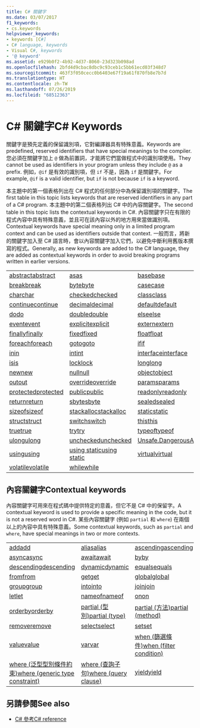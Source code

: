 ```yaml
---
title: C# 關鍵字
ms.date: 03/07/2017
f1_keywords:
- cs.keywords
helpviewer_keywords:
- keywords [C#]
- C# language, keywords
- Visual C#, keywords
- '@ keyword'
ms.assetid: e929b0f2-4b92-4d37-8060-23d323b098ad
ms.openlocfilehash: 2bfd4d9cbac8dbc9c93ceb1c5bb61ecd03f348d7
ms.sourcegitcommit: 463f3f050cecc0b6403e67f19a61f870fb8e7b7d
ms.translationtype: HT
ms.contentlocale: zh-TW
ms.lasthandoff: 07/26/2019
ms.locfileid: "68512363"
---
```

# <a name="c-keywords"></a><span data-ttu-id="48eca-102">C# 關鍵字</span><span class="sxs-lookup"><span data-stu-id="48eca-102">C# Keywords</span></span>

<span data-ttu-id="48eca-103">關鍵字是預先定義的保留識別項，它對編譯器具有特殊意義。</span><span class="sxs-lookup"><span data-stu-id="48eca-103">Keywords are predefined, reserved identifiers that have special meanings to the compiler.</span></span> <span data-ttu-id="48eca-104">您必須在關鍵字加上 `@` 做為前置詞，才能將它們當做程式中的識別項使用。</span><span class="sxs-lookup"><span data-stu-id="48eca-104">They cannot be used as identifiers in your program unless they include `@` as a prefix.</span></span> <span data-ttu-id="48eca-105">例如，`@if` 是有效的識別項，但 `if` 不是，因為 `if` 是關鍵字。</span><span class="sxs-lookup"><span data-stu-id="48eca-105">For example, `@if` is a valid identifier, but `if` is not because `if` is a keyword.</span></span>  
  
 <span data-ttu-id="48eca-106">本主題中的第一個表格列出在 C# 程式的任何部分中為保留識別項的關鍵字。</span><span class="sxs-lookup"><span data-stu-id="48eca-106">The first table in this topic lists keywords that are reserved identifiers in any part of a C# program.</span></span> <span data-ttu-id="48eca-107">本主題中的第二個表格列出 C# 中的內容關鍵字。</span><span class="sxs-lookup"><span data-stu-id="48eca-107">The second table in this topic lists the contextual keywords in C#.</span></span> <span data-ttu-id="48eca-108">內容關鍵字只在有限的程式內容中具有特殊意義，並且可在該內容以外的地方用來當做識別項。</span><span class="sxs-lookup"><span data-stu-id="48eca-108">Contextual keywords have special meaning only in a limited program context and can be used as identifiers outside that context.</span></span> <span data-ttu-id="48eca-109">一般而言，將新的關鍵字加入至 C# 語言時，會以內容關鍵字加入它們，以避免中斷利用舊版本撰寫的程式。</span><span class="sxs-lookup"><span data-stu-id="48eca-109">Generally, as new keywords are added to the C# language, they are added as contextual keywords in order to avoid breaking programs written in earlier versions.</span></span>  
  
|||||  
|---|---|---|---|  
|[<span data-ttu-id="48eca-110">abstract</span><span class="sxs-lookup"><span data-stu-id="48eca-110">abstract</span></span>](abstract.md)|[<span data-ttu-id="48eca-111">as</span><span class="sxs-lookup"><span data-stu-id="48eca-111">as</span></span>](../operators/type-testing-and-conversion-operators.md#as-operator)|[<span data-ttu-id="48eca-112">base</span><span class="sxs-lookup"><span data-stu-id="48eca-112">base</span></span>](base.md)|[<span data-ttu-id="48eca-113">bool</span><span class="sxs-lookup"><span data-stu-id="48eca-113">bool</span></span>](bool.md)|  
|[<span data-ttu-id="48eca-114">break</span><span class="sxs-lookup"><span data-stu-id="48eca-114">break</span></span>](break.md)|[<span data-ttu-id="48eca-115">byte</span><span class="sxs-lookup"><span data-stu-id="48eca-115">byte</span></span>](../builtin-types/integral-numeric-types.md)|[<span data-ttu-id="48eca-116">case</span><span class="sxs-lookup"><span data-stu-id="48eca-116">case</span></span>](switch.md)|[<span data-ttu-id="48eca-117">catch</span><span class="sxs-lookup"><span data-stu-id="48eca-117">catch</span></span>](try-catch.md)|  
|[<span data-ttu-id="48eca-118">char</span><span class="sxs-lookup"><span data-stu-id="48eca-118">char</span></span>](char.md)|[<span data-ttu-id="48eca-119">checked</span><span class="sxs-lookup"><span data-stu-id="48eca-119">checked</span></span>](checked.md)|[<span data-ttu-id="48eca-120">class</span><span class="sxs-lookup"><span data-stu-id="48eca-120">class</span></span>](class.md)|[<span data-ttu-id="48eca-121">const</span><span class="sxs-lookup"><span data-stu-id="48eca-121">const</span></span>](const.md)|  
|[<span data-ttu-id="48eca-122">continue</span><span class="sxs-lookup"><span data-stu-id="48eca-122">continue</span></span>](continue.md)|[<span data-ttu-id="48eca-123">decimal</span><span class="sxs-lookup"><span data-stu-id="48eca-123">decimal</span></span>](../builtin-types/floating-point-numeric-types.md)|[<span data-ttu-id="48eca-124">default</span><span class="sxs-lookup"><span data-stu-id="48eca-124">default</span></span>](default.md)|[<span data-ttu-id="48eca-125">delegate</span><span class="sxs-lookup"><span data-stu-id="48eca-125">delegate</span></span>](delegate.md)|  
|[<span data-ttu-id="48eca-126">do</span><span class="sxs-lookup"><span data-stu-id="48eca-126">do</span></span>](do.md)|[<span data-ttu-id="48eca-127">double</span><span class="sxs-lookup"><span data-stu-id="48eca-127">double</span></span>](../builtin-types/floating-point-numeric-types.md)|[<span data-ttu-id="48eca-128">else</span><span class="sxs-lookup"><span data-stu-id="48eca-128">else</span></span>](if-else.md)|[<span data-ttu-id="48eca-129">enum</span><span class="sxs-lookup"><span data-stu-id="48eca-129">enum</span></span>](enum.md)|  
|[<span data-ttu-id="48eca-130">event</span><span class="sxs-lookup"><span data-stu-id="48eca-130">event</span></span>](event.md)|[<span data-ttu-id="48eca-131">explicit</span><span class="sxs-lookup"><span data-stu-id="48eca-131">explicit</span></span>](../operators/user-defined-conversion-operators.md)|[<span data-ttu-id="48eca-132">extern</span><span class="sxs-lookup"><span data-stu-id="48eca-132">extern</span></span>](extern.md)|[<span data-ttu-id="48eca-133">false</span><span class="sxs-lookup"><span data-stu-id="48eca-133">false</span></span>](false-literal.md)|  
|[<span data-ttu-id="48eca-134">finally</span><span class="sxs-lookup"><span data-stu-id="48eca-134">finally</span></span>](try-finally.md)|[<span data-ttu-id="48eca-135">fixed</span><span class="sxs-lookup"><span data-stu-id="48eca-135">fixed</span></span>](fixed-statement.md)|[<span data-ttu-id="48eca-136">float</span><span class="sxs-lookup"><span data-stu-id="48eca-136">float</span></span>](../builtin-types/floating-point-numeric-types.md)|[<span data-ttu-id="48eca-137">for</span><span class="sxs-lookup"><span data-stu-id="48eca-137">for</span></span>](for.md)|  
|[<span data-ttu-id="48eca-138">foreach</span><span class="sxs-lookup"><span data-stu-id="48eca-138">foreach</span></span>](foreach-in.md)|[<span data-ttu-id="48eca-139">goto</span><span class="sxs-lookup"><span data-stu-id="48eca-139">goto</span></span>](goto.md)|[<span data-ttu-id="48eca-140">if</span><span class="sxs-lookup"><span data-stu-id="48eca-140">if</span></span>](if-else.md)|[<span data-ttu-id="48eca-141">implicit</span><span class="sxs-lookup"><span data-stu-id="48eca-141">implicit</span></span>](../operators/user-defined-conversion-operators.md)|  
|[<span data-ttu-id="48eca-142">in</span><span class="sxs-lookup"><span data-stu-id="48eca-142">in</span></span>](in.md)|[<span data-ttu-id="48eca-143">int</span><span class="sxs-lookup"><span data-stu-id="48eca-143">int</span></span>](../builtin-types/integral-numeric-types.md)|[<span data-ttu-id="48eca-144">interface</span><span class="sxs-lookup"><span data-stu-id="48eca-144">interface</span></span>](interface.md)|[<span data-ttu-id="48eca-145">internal</span><span class="sxs-lookup"><span data-stu-id="48eca-145">internal</span></span>](internal.md)|
|[<span data-ttu-id="48eca-146">is</span><span class="sxs-lookup"><span data-stu-id="48eca-146">is</span></span>](is.md)|[<span data-ttu-id="48eca-147">lock</span><span class="sxs-lookup"><span data-stu-id="48eca-147">lock</span></span>](lock-statement.md)|[<span data-ttu-id="48eca-148">long</span><span class="sxs-lookup"><span data-stu-id="48eca-148">long</span></span>](../builtin-types/integral-numeric-types.md)|[<span data-ttu-id="48eca-149">namespace</span><span class="sxs-lookup"><span data-stu-id="48eca-149">namespace</span></span>](namespace.md)|
|[<span data-ttu-id="48eca-150">new</span><span class="sxs-lookup"><span data-stu-id="48eca-150">new</span></span>](../operators/new-operator.md)|[<span data-ttu-id="48eca-151">null</span><span class="sxs-lookup"><span data-stu-id="48eca-151">null</span></span>](null.md)|[<span data-ttu-id="48eca-152">object</span><span class="sxs-lookup"><span data-stu-id="48eca-152">object</span></span>](object.md)|[<span data-ttu-id="48eca-153">operator</span><span class="sxs-lookup"><span data-stu-id="48eca-153">operator</span></span>](../operators/operator-overloading.md)|
|[<span data-ttu-id="48eca-154">out</span><span class="sxs-lookup"><span data-stu-id="48eca-154">out</span></span>](out.md)|[<span data-ttu-id="48eca-155">override</span><span class="sxs-lookup"><span data-stu-id="48eca-155">override</span></span>](override.md)|[<span data-ttu-id="48eca-156">params</span><span class="sxs-lookup"><span data-stu-id="48eca-156">params</span></span>](params.md)|[<span data-ttu-id="48eca-157">private</span><span class="sxs-lookup"><span data-stu-id="48eca-157">private</span></span>](private.md)|
|[<span data-ttu-id="48eca-158">protected</span><span class="sxs-lookup"><span data-stu-id="48eca-158">protected</span></span>](protected.md)|[<span data-ttu-id="48eca-159">public</span><span class="sxs-lookup"><span data-stu-id="48eca-159">public</span></span>](public.md)|[<span data-ttu-id="48eca-160">readonly</span><span class="sxs-lookup"><span data-stu-id="48eca-160">readonly</span></span>](readonly.md)|[<span data-ttu-id="48eca-161">ref</span><span class="sxs-lookup"><span data-stu-id="48eca-161">ref</span></span>](ref.md)|
|[<span data-ttu-id="48eca-162">return</span><span class="sxs-lookup"><span data-stu-id="48eca-162">return</span></span>](return.md)|[<span data-ttu-id="48eca-163">sbyte</span><span class="sxs-lookup"><span data-stu-id="48eca-163">sbyte</span></span>](../builtin-types/integral-numeric-types.md)|[<span data-ttu-id="48eca-164">sealed</span><span class="sxs-lookup"><span data-stu-id="48eca-164">sealed</span></span>](sealed.md)|[<span data-ttu-id="48eca-165">short</span><span class="sxs-lookup"><span data-stu-id="48eca-165">short</span></span>](../builtin-types/integral-numeric-types.md)||
[<span data-ttu-id="48eca-166">sizeof</span><span class="sxs-lookup"><span data-stu-id="48eca-166">sizeof</span></span>](../operators/sizeof.md)|[<span data-ttu-id="48eca-167">stackalloc</span><span class="sxs-lookup"><span data-stu-id="48eca-167">stackalloc</span></span>](../operators/stackalloc.md)|[<span data-ttu-id="48eca-168">static</span><span class="sxs-lookup"><span data-stu-id="48eca-168">static</span></span>](static.md)|[<span data-ttu-id="48eca-169">string</span><span class="sxs-lookup"><span data-stu-id="48eca-169">string</span></span>](string.md)|
|[<span data-ttu-id="48eca-170">struct</span><span class="sxs-lookup"><span data-stu-id="48eca-170">struct</span></span>](struct.md)|[<span data-ttu-id="48eca-171">switch</span><span class="sxs-lookup"><span data-stu-id="48eca-171">switch</span></span>](switch.md)|[<span data-ttu-id="48eca-172">this</span><span class="sxs-lookup"><span data-stu-id="48eca-172">this</span></span>](this.md)|[<span data-ttu-id="48eca-173">throw</span><span class="sxs-lookup"><span data-stu-id="48eca-173">throw</span></span>](throw.md)|
|[<span data-ttu-id="48eca-174">true</span><span class="sxs-lookup"><span data-stu-id="48eca-174">true</span></span>](true-literal.md)|[<span data-ttu-id="48eca-175">try</span><span class="sxs-lookup"><span data-stu-id="48eca-175">try</span></span>](try-catch.md)|[<span data-ttu-id="48eca-176">typeof</span><span class="sxs-lookup"><span data-stu-id="48eca-176">typeof</span></span>](../operators/type-testing-and-conversion-operators.md#typeof-operator)|[<span data-ttu-id="48eca-177">uint</span><span class="sxs-lookup"><span data-stu-id="48eca-177">uint</span></span>](../builtin-types/integral-numeric-types.md)|
|[<span data-ttu-id="48eca-178">ulong</span><span class="sxs-lookup"><span data-stu-id="48eca-178">ulong</span></span>](../builtin-types/integral-numeric-types.md)|[<span data-ttu-id="48eca-179">unchecked</span><span class="sxs-lookup"><span data-stu-id="48eca-179">unchecked</span></span>](unchecked.md)|[<span data-ttu-id="48eca-180">Unsafe.DangerousAPI</span><span class="sxs-lookup"><span data-stu-id="48eca-180">unsafe</span></span>](unsafe.md)|[<span data-ttu-id="48eca-181">ushort</span><span class="sxs-lookup"><span data-stu-id="48eca-181">ushort</span></span>](../builtin-types/integral-numeric-types.md)|
|[<span data-ttu-id="48eca-182">using</span><span class="sxs-lookup"><span data-stu-id="48eca-182">using</span></span>](using.md)|[<span data-ttu-id="48eca-183">using static</span><span class="sxs-lookup"><span data-stu-id="48eca-183">using static</span></span>](using-static.md)|[<span data-ttu-id="48eca-184">virtual</span><span class="sxs-lookup"><span data-stu-id="48eca-184">virtual</span></span>](virtual.md)|[<span data-ttu-id="48eca-185">void</span><span class="sxs-lookup"><span data-stu-id="48eca-185">void</span></span>](void.md)|
|[<span data-ttu-id="48eca-186">volatile</span><span class="sxs-lookup"><span data-stu-id="48eca-186">volatile</span></span>](volatile.md)|[<span data-ttu-id="48eca-187">while</span><span class="sxs-lookup"><span data-stu-id="48eca-187">while</span></span>](while.md)|

## <a name="contextual-keywords"></a><span data-ttu-id="48eca-188">內容關鍵字</span><span class="sxs-lookup"><span data-stu-id="48eca-188">Contextual keywords</span></span>

 <span data-ttu-id="48eca-189">內容關鍵字可用來在程式碼中提供特定的意義，但它不是 C# 中的保留字。</span><span class="sxs-lookup"><span data-stu-id="48eca-189">A contextual keyword is used to provide a specific meaning in the code, but it is not a reserved word in C#.</span></span> <span data-ttu-id="48eca-190">某些內容關鍵字 (例如 `partial` 和 `where`) 在兩個以上的內容中具有特殊意義。</span><span class="sxs-lookup"><span data-stu-id="48eca-190">Some contextual keywords, such as `partial` and `where`, have special meanings in two or more contexts.</span></span>  
  
||||  
|---|---|---|  
|[<span data-ttu-id="48eca-191">add</span><span class="sxs-lookup"><span data-stu-id="48eca-191">add</span></span>](add.md)|[<span data-ttu-id="48eca-192">alias</span><span class="sxs-lookup"><span data-stu-id="48eca-192">alias</span></span>](extern-alias.md)|[<span data-ttu-id="48eca-193">ascending</span><span class="sxs-lookup"><span data-stu-id="48eca-193">ascending</span></span>](ascending.md)|
|[<span data-ttu-id="48eca-194">async</span><span class="sxs-lookup"><span data-stu-id="48eca-194">async</span></span>](async.md)|[<span data-ttu-id="48eca-195">await</span><span class="sxs-lookup"><span data-stu-id="48eca-195">await</span></span>](await.md)|[<span data-ttu-id="48eca-196">by</span><span class="sxs-lookup"><span data-stu-id="48eca-196">by</span></span>](by.md)|
|[<span data-ttu-id="48eca-197">descending</span><span class="sxs-lookup"><span data-stu-id="48eca-197">descending</span></span>](descending.md)|[<span data-ttu-id="48eca-198">dynamic</span><span class="sxs-lookup"><span data-stu-id="48eca-198">dynamic</span></span>](dynamic.md)|[<span data-ttu-id="48eca-199">equals</span><span class="sxs-lookup"><span data-stu-id="48eca-199">equals</span></span>](equals.md)|
|[<span data-ttu-id="48eca-200">from</span><span class="sxs-lookup"><span data-stu-id="48eca-200">from</span></span>](from-clause.md)|[<span data-ttu-id="48eca-201">get</span><span class="sxs-lookup"><span data-stu-id="48eca-201">get</span></span>](get.md)|[<span data-ttu-id="48eca-202">global</span><span class="sxs-lookup"><span data-stu-id="48eca-202">global</span></span>](global.md)|
|[<span data-ttu-id="48eca-203">group</span><span class="sxs-lookup"><span data-stu-id="48eca-203">group</span></span>](group-clause.md)|[<span data-ttu-id="48eca-204">into</span><span class="sxs-lookup"><span data-stu-id="48eca-204">into</span></span>](into.md)|[<span data-ttu-id="48eca-205">join</span><span class="sxs-lookup"><span data-stu-id="48eca-205">join</span></span>](join-clause.md)|
|[<span data-ttu-id="48eca-206">let</span><span class="sxs-lookup"><span data-stu-id="48eca-206">let</span></span>](let-clause.md)|[<span data-ttu-id="48eca-207">nameof</span><span class="sxs-lookup"><span data-stu-id="48eca-207">nameof</span></span>](../operators/nameof.md)|[<span data-ttu-id="48eca-208">on</span><span class="sxs-lookup"><span data-stu-id="48eca-208">on</span></span>](on.md)|
|[<span data-ttu-id="48eca-209">orderby</span><span class="sxs-lookup"><span data-stu-id="48eca-209">orderby</span></span>](orderby-clause.md)|[<span data-ttu-id="48eca-210">partial (型別)</span><span class="sxs-lookup"><span data-stu-id="48eca-210">partial (type)</span></span>](partial-type.md)|[<span data-ttu-id="48eca-211">partial (方法)</span><span class="sxs-lookup"><span data-stu-id="48eca-211">partial (method)</span></span>](partial-method.md)|
|[<span data-ttu-id="48eca-212">remove</span><span class="sxs-lookup"><span data-stu-id="48eca-212">remove</span></span>](remove.md)|[<span data-ttu-id="48eca-213">select</span><span class="sxs-lookup"><span data-stu-id="48eca-213">select</span></span>](select-clause.md)|[<span data-ttu-id="48eca-214">set</span><span class="sxs-lookup"><span data-stu-id="48eca-214">set</span></span>](set.md)|
|[<span data-ttu-id="48eca-215">value</span><span class="sxs-lookup"><span data-stu-id="48eca-215">value</span></span>](value.md)|[<span data-ttu-id="48eca-216">var</span><span class="sxs-lookup"><span data-stu-id="48eca-216">var</span></span>](var.md)|[<span data-ttu-id="48eca-217">when (篩選條件)</span><span class="sxs-lookup"><span data-stu-id="48eca-217">when (filter condition)</span></span>](when.md)|
|[<span data-ttu-id="48eca-218">where (泛型型別條件約束)</span><span class="sxs-lookup"><span data-stu-id="48eca-218">where (generic type constraint)</span></span>](where-generic-type-constraint.md)|[<span data-ttu-id="48eca-219">where (查詢子句)</span><span class="sxs-lookup"><span data-stu-id="48eca-219">where (query clause)</span></span>](where-clause.md)|[<span data-ttu-id="48eca-220">yield</span><span class="sxs-lookup"><span data-stu-id="48eca-220">yield</span></span>](yield.md)|
  
## <a name="see-also"></a><span data-ttu-id="48eca-221">另請參閱</span><span class="sxs-lookup"><span data-stu-id="48eca-221">See also</span></span>

- [<span data-ttu-id="48eca-222">C# 參考</span><span class="sxs-lookup"><span data-stu-id="48eca-222">C# reference</span></span>](../index.md)
